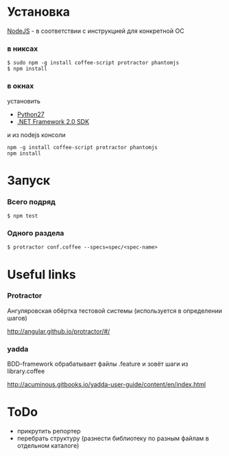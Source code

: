 # Установка

[NodeJS](https://nodejs.org/) - в соответствии с инструкцией для конкретной ОС

### в никсах
```
$ sudo npm -g install coffee-script protractor phantomjs
$ npm install
```
### в окнах

установить
* [Python27](https://www.python.org/downloads/release/python-2710/)
* [.NET Framework 2.0 SDK](http://www.microsoft.com/en-us/download/confirmation.aspx?id=19988)

и из nodejs консоли
```
npm -g install coffee-script protractor phantomjs
npm install
```

# Запуск

### Всего подряд
```
$ npm test
```
### Одного раздела
```
$ protractor conf.coffee --specs=spec/<spec-name>
```

# Useful links

### Protractor
  Ангуляровская обёртка тестовой системы (используется в определении шагов)

http://angular.github.io/protractor/#/

### yadda
  BDD-framework обрабатывает файлы .feature и зовёт шаги из library.coffee

http://acuminous.gitbooks.io/yadda-user-guide/content/en/index.html

# ToDo

* прикрутить репортер
* перебрать структуру (разнести библиотеку по разным файлам в отдельном каталоге)
